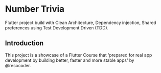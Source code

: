 # Number Trivia

Flutter project build with Clean Architecture, Dependency injection, Shared preferences using Test
Development Driven (TDD).

## Introduction

This project is a showcase of a Flutter Course that 
'prepared for real app development by building better, faster and more stable apps' by @resocoder.
